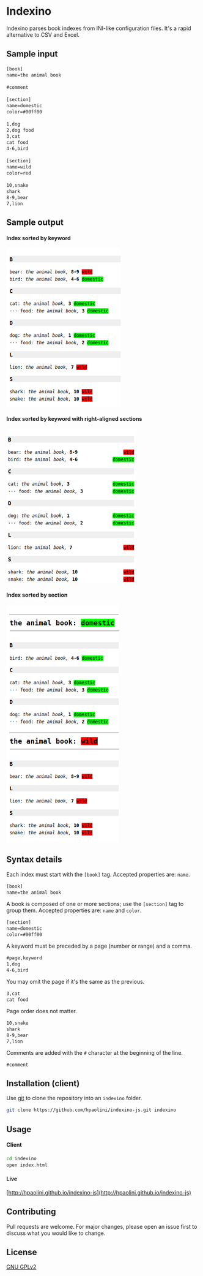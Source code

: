 # Indexino

Indexino parses book indexes from INI-like configuration files. It's a rapid alternative to CSV and Excel.

## Sample input

```
[book]
name=the animal book

#comment

[section]
name=domestic
color=#00ff00

1,dog
2,dog food
3,cat
cat food
4-6,bird

[section]
name=wild
color=red

10,snake
shark
8-9,bear
7,lion
```

## Sample output

#### Index sorted by keyword
![Index sorted by keyword](https://raw.githubusercontent.com/hpaolini/indexino-js/master/sample/keywordsort.png)

#### Index sorted by keyword with right-aligned sections
![Index sorted by keyword with right-aligned sections](https://raw.githubusercontent.com/hpaolini/indexino-js/master/sample/keywordsort2.png)

#### Index sorted by section
![Index sorted by section](https://raw.githubusercontent.com/hpaolini/indexino-js/master/sample/sectionsort.png)

## Syntax details

Each index must start with the `[book]` tag. Accepted properties are: `name`.

```
[book]
name=the animal book
```

A book is composed of one or more sections; use the `[section]` tag to group them. Accepted properties are: `name` and `color`.

```
[section]
name=domestic
color=#00ff00
```

A keyword must be preceded by a page (number or range) and a comma.

```
#page,keyword
1,dog
4-6,bird
```

You may omit the page if it's the same as the previous.

```
3,cat
cat food
```

Page order does not matter.

```
10,snake
shark
8-9,bear
7,lion
```

Comments are added with the `#` character at the beginning of the line.

```
#comment
```

## Installation (client)

Use [git](https://git-scm.com/) to clone the repository into an `indexino` folder.

```bash
git clone https://github.com/hpaolini/indexino-js.git indexino
```

## Usage

#### Client

```bash
cd indexino
open index.html
```

#### Live

[http://hpaolini.github.io/indexino-js](http://hpaolini.github.io/indexino-js)

## Contributing
Pull requests are welcome. For major changes, please open an issue first to discuss what you would like to change.

## License
[GNU GPLv2](https://choosealicense.com/licenses/gpl-2.0/)
